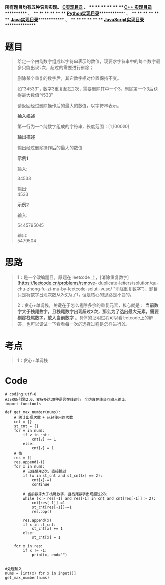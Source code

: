 **所有题目均有五种语言实现。
**[C实现目录](https://renjie.blog.csdn.net/article/details/129190260 "C实现目录")** 、
** ** ** ** ** ** **[C++
实现目录](https://blog.csdn.net/misayaaaaa/category_12036814.html "C++
实现目录")************** 、 ** ** ** ** ** **
**[Python实现目录](https://blog.csdn.net/misayaaaaa/category_12111005.html
"Python实现目录")************** 、 ** ** ** ** ** **
**[Java实现目录](https://blog.csdn.net/misayaaaaa/category_12111006.html
"Java实现目录")************** 、 ** ** ** ** ** **
**[JavaScript实现目录](https://blog.csdn.net/misayaaaaa/category_12199270.html
"JavaScript实现目录")****************

# 题目

> 给定一个由纯数字组成以字符串表示的数值，现要求字符串中的每个数字最多只能出现2次，超过的需要进行删除；
>
> 删除某个重复的数字后，其它数字相对位置保持不变。
>
> 如”34533″，数字3重复超过2次，需要删除其中一个3，删除第一个3后获得最大数值”4533″
>
> 请返回经过删除操作后的最大的数值，以字符串表示。
>
> **输入描述**
>
> 第一行为一个纯数字组成的字符串，长度范围：[1,100000]
>
> **输出描述**
>
> 输出经过删除操作后的最大的数值
>
> **示例1**
>
> 输入:
>
> 34533
>
> 输出:  
>  4533
>
> **示例2**
>
> 输入:
>
> 5445795045
>
> 输出:  
>  5479504

# 思路

> 1：是一个改编题目，原题在 leetcode 上，[消除重复数字](https://leetcode.cn/problems/remove-
> duplicate-letters/solution/qu-chu-zhong-fu-zi-mu-by-leetcode-soluti-vuso/
> "消除重复数字")，题目只是将数字出现次数从2改为了1，但是核心的思路是不变的。
>
> 2：贪心+单调栈，关键在于怎么剔除多余的重复元素，核心就是：
> **当前数字大于栈尾数字，且栈尾数字出现超过2次，那么为了选出最大元素，需要剔除栈尾数字，放入当前数字**
> 。具体的证明过程可以看leetcode上的解答，也可以调试一下看看每一次的选择过程是怎样进行的。

# 考点

> 1：贪心+单调栈

# Code

    
    
    # coding:utf-8
    #JSRUN引擎2.0，支持多达30种语言在线运行，全仿真在线交互输入输出。 
    import functools
    
    def get_max_number(nums):
        # 统计出现次数 + 已经使用的次数
        cnt = {}
        st_cnt = {}
        for v in nums:
            if v in cnt:
                cnt[v] += 1
            else:
                cnt[v] = 1
        # 栈
        res = []
        res.append(-1)
        for x in nums:
            # 已经使用2次，直接跳过
            if (x in st_cnt and st_cnt[x] == 2):
                cnt[x]-=1
                continue
            
            # 当前数字大于栈尾数字，且栈尾数字出现超过2次
            while (x > res[-1] and res[-1] in cnt and cnt[res[-1]] > 2):
                cnt[res[-1]]-=1
                st_cnt[res[-1]]-=1
                res.pop()
            
            res.append(x)
            if x in st_cnt:
                st_cnt[x] += 1
            else:
                st_cnt[x] = 1
    
        for x in res:
            if x != -1:
                print(x, end="")
    
     
    #处理输入
    nums = [int(x) for x in input()]
    get_max_number(nums)
    
    
    
    

